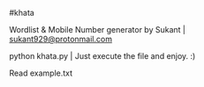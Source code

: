 #khata

Wordlist & Mobile Number generator by Sukant | sukant929@protonmail.com

python khata.py | Just execute the file and enjoy. :)

Read example.txt

